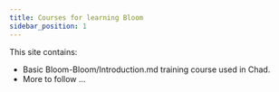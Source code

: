 ```yaml
---
title: Courses for learning Bloom 
sidebar_position: 1
---
```

This site contains:
-  Basic Bloom-Bloom/Introduction.md training course used in Chad.
-  More to follow ...